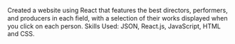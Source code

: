 Created a website using React that features the best directors, 
performers, and producers in each ﬁeld, with a selection of their 
works displayed when you click on each person.
Skills Used: JSON, React.js,
JavaScript, HTML and CSS.
